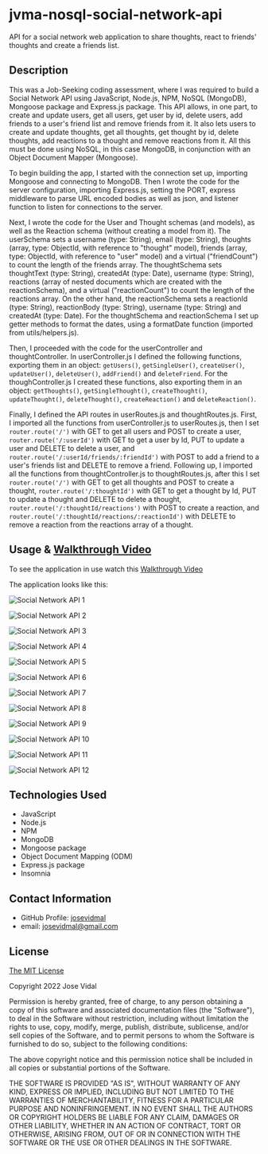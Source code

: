 # jvma-nosql-social-network-api
API for a social network web application to share thoughts, react to friends' thoughts and create a friends list.

## Description

This was a Job-Seeking coding assessment, where I was required to build a Social Network API using JavaScript, Node.js, NPM, NoSQL (MongoDB), Mongoose package and Express.js package. This API allows, in one part, to create and update users, get all users, get user by id, delete users, add friends to a user's friend list and remove friends from it. It also lets users to create and update thoughts, get all thoughts, get thought by id, delete thoughts, add reactions to a thought and remove reactions from it. All this must be done using NoSQL, in this case MongoDB, in conjunction with an Object Document Mapper (Mongoose). 

To begin building the app, I started with the connection set up, importing Mongoose and connecting to MongoDB. Then I wrote the code for the server configuration, importing Express.js, setting the PORT, express middleware to parse URL encoded bodies as well as json, and listener function to listen for connections to the server. 

Next, I wrote the code for the User and Thought schemas (and models), as well as the Reaction schema (without creating a model from it). The userSchema sets a username (type: String), email (type: String), thoughts (array, type: ObjectId, with reference to "thought" model), friends (array, type: ObjectId, with reference to "user" model) and a virtual ("friendCount") to count the length of the friends array. The thoughtSchema sets thoughtText (type: String), createdAt (type: Date), username (type: String), reactions (array of nested documents which are created with the reactionSchema), and a virtual ("reactionCount") to count the length of the reactions array. On the other hand, the reactionSchema sets a reactionId (type: String), reactionBody (type: String), username (type: String) and createdAt (type: Date). For the thoughtSchema and reactionSchema I set up getter methods to format the dates, using a formatDate function (imported from utils/helpers.js).

Then, I proceeded with the code for the userController and thoughtController. In userController.js I defined the following functions, exporting them in an object: `getUsers()`, `getSingleUser()`, `createUser()`, `updateUser()`, `deleteUser()`, `addFriend()` and `deleteFriend`. For the thoughController.js I created these functions, also exporting them in an object: `getThoughts()`, `getSingleThought()`, `createThought()`, `updateThought()`, `deleteThought()`, `createReaction()` and `deleteReaction()`. 

Finally, I defined the API routes in userRoutes.js and thoughtRoutes.js. First, I imported all the functions from userController.js to userRoutes.js, then I set `router.route('/')` with GET to get all users and POST to create a user, `router.route('/:userId')` with GET to get a user by Id, PUT to update a user and DELETE to delete a user, and `router.route('/:userId/friends/:friendId')` with POST to add a friend to a user's friends list and DELETE to remove a friend. Following up, I imported all the functions from thoughtController.js to thoughtRoutes.js, after this I set `router.route('/')` with GET to get all thoughts and POST to create a thought, `router.route('/:thoughtId')` with GET to get a thought by Id, PUT to update a thought and DELETE to delete a thought, `router.route('/:thoughtId/reactions')` with POST to create a reaction, and `router.route('/:thoughtId/reactions/:reactionId')` with DELETE to remove a reaction from the reactions array of a thought.   

## Usage & [Walkthrough Video](https://drive.google.com/file/d/1OHdMh3Cfosf2mO7zPkqBerpgZ21a444V/view?usp=sharing)

To see the application in use watch this [Walkthrough Video](https://drive.google.com/file/d/1OHdMh3Cfosf2mO7zPkqBerpgZ21a444V/view?usp=sharing)

The application looks like this:

![Social Network API 1](./assets/images/social-network-api-1.png)

![Social Network API 2](./assets/images/social-network-api-2.png)

![Social Network API 3](./assets/images/social-network-api-3.png)

![Social Network API 4](./assets/images/social-network-api-5.png) 

![Social Network API 5](./assets/images/social-network-api-6.png)

![Social Network API 6](./assets/images/social-network-api-7.png)

![Social Network API 7](./assets/images/social-network-api-8.png)

![Social Network API 8](./assets/images/social-network-api-9.png)

![Social Network API 9](./assets/images/social-network-api-10.png)

![Social Network API 10](./assets/images/social-network-api-11.png)

![Social Network API 11](./assets/images/social-network-api-13.png)

![Social Network API 12](./assets/images/social-network-api-14.png)

## Technologies Used

* JavaScript
* Node.js
* NPM
* MongoDB
* Mongoose package
* Object Document Mapping (ODM)
* Express.js package
* Insomnia

## Contact Information

* GitHub Profile: [josevidmal](https://github.com/josevidmal)
* email: josevidmal@gmail.com

## License

[The MIT License](https://www.mit.edu/~amini/LICENSE.md)

Copyright 2022 Jose Vidal

Permission is hereby granted, free of charge, to any person obtaining a copy of this software and associated documentation files (the "Software"), to deal in the Software without restriction, including without limitation the rights to use, copy, modify, merge, publish, distribute, sublicense, and/or sell copies of the Software, and to permit persons to whom the Software is furnished to do so, subject to the following conditions:
    
The above copyright notice and this permission notice shall be included in all copies or substantial portions of the Software.
    
THE SOFTWARE IS PROVIDED "AS IS", WITHOUT WARRANTY OF ANY KIND, EXPRESS OR IMPLIED, INCLUDING BUT NOT LIMITED TO THE WARRANTIES OF MERCHANTABILITY, FITNESS FOR A PARTICULAR PURPOSE AND NONINFRINGEMENT. IN NO EVENT SHALL THE AUTHORS OR COPYRIGHT HOLDERS BE LIABLE FOR ANY CLAIM, DAMAGES OR OTHER LIABILITY, WHETHER IN AN ACTION OF CONTRACT, TORT OR OTHERWISE, ARISING FROM, OUT OF OR IN CONNECTION WITH THE SOFTWARE OR THE USE OR OTHER DEALINGS IN THE SOFTWARE.